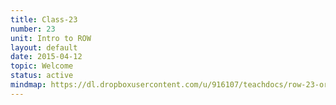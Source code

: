 ```yaml
---
title: Class-23
number: 23
unit: Intro to ROW
layout: default
date: 2015-04-12
topic: Welcome
status: active
mindmap: https://dl.dropboxusercontent.com/u/916107/teachdocs/row-23-ordo.png
---
```


